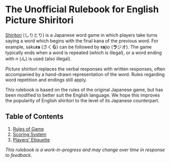 # The Unofficial Rulebook for English Picture Shiritori

[Shiritori](https://en.wikipedia.org/wiki/Shiritori) (しりとり) is a Japanese word game in which players take turns saying a word which begins with the final kana of the previous word. For example, saku**ra** (さく**ら**) can be followed by **ra**jio (**ラ**ジオ). The game typically ends when a word is repeated (which is illegal), or a word ending with n (ん) is used (also illegal).

*Picture* shiritori replaces the verbal responses with written responses, often accompanied by a hand-drawn representation of the word. Rules regarding word repetition and endings still apply.

This rulebook is based on the rules of the original Japanese game, but has been modified to better suit the English language. We hope this improves the popularity of English shiritori to the level of its Japanese counterpart.

## Table of Contents

 1. [Rules of Game](rules.md)
 2. [Scoring System](scoring.md)
 3. [Players' Etiquette](etiquette.md)

*This rulebook is a work-in-progress and may change over time in response to feedback.*
